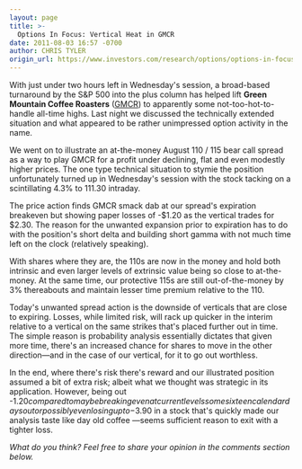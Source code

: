 ```yaml
---
layout: page
title: >-
  Options In Focus: Vertical Heat in GMCR
date: 2011-08-03 16:57 -0700
author: CHRIS TYLER
origin_url: https://www.investors.com/research/options/options-in-focus-vertical-heat-in-gmcr/
---
```






With just under two hours left in Wednesday's session, a broad-based turnaround by the S&P 500 into the plus column has helped lift **Green Mountain Coffee Roasters** ([GMCR](https://research.investors.com/quote.aspx?symbol=GMCR)) to apparently some not-too-hot-to-handle all-time highs. Last night we discussed the technically extended situation and what appeared to be rather unimpressed option activity in the name. 

  

We went on to illustrate an at-the-money August 110 / 115 bear call spread as a way to play GMCR for a profit under declining, flat and even modestly higher prices. The one type technical situation to stymie the position unfortunately turned up in Wednesday's session with the stock tacking on a scintillating 4.3% to 111.30 intraday. 

  

The price action finds GMCR smack dab at our spread's expiration breakeven but showing paper losses of -$1.20 as the vertical trades for $2.30. The reason for the unwanted expansion prior to expiration has to do with the position's short delta and building short gamma with not much time left on the clock (relatively speaking). 

  

With shares where they are, the 110s are now in the money and hold both intrinsic and even larger levels of extrinsic value being so close to at-the-money. At the same time, our protective 115s are still out-of-the-money by 3% thereabouts and maintain lesser time premium relative to the 110.

  

Today's unwanted spread action is the downside of verticals that are close to expiring. Losses, while limited risk, will rack up quicker in the interim relative to a vertical on the same strikes that's placed further out in time. The simple reason is probability analysis essentially dictates that given more time, there's an increased chance for shares to move in the other direction—and in the case of our vertical, for it to go out worthless. 

  

In the end, where there's risk there's reward and our illustrated position assumed a bit of extra risk; albeit what we thought was strategic in its application. However, being out -$1.20 compared to maybe breaking even at current levels some sixteen calendar days out or possibly even losing up to -$3.90 in a stock that's quickly made our analysis taste like day old coffee —seems sufficient reason to exit with a tighter loss.

  

*What do you think? Feel free to share your opinion in the comments section below.*




